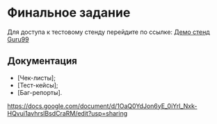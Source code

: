 # Финальное задание

Для доступа к тестовому стенду перейдите по ссылке: 
[Демо стенд Guru99](https://demo.guru99.com/insurance/v1/index.php)

## Документация
- [Чек-листы];
- [Тест-кейсы];
- [Баг-репорты].

https://docs.google.com/document/d/1OaQ0YdJon6yE_0iYrl_Nxk-HQvui1avhrslBsdCraRM/edit?usp=sharing
